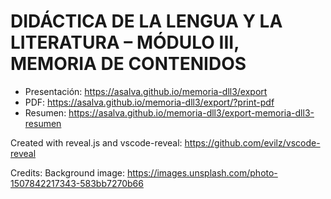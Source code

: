 # DIDÁCTICA DE LA LENGUA Y LA LITERATURA – MÓDULO III, MEMORIA DE CONTENIDOS

* Presentación: https://asalva.github.io/memoria-dll3/export
* PDF: https://asalva.github.io/memoria-dll3/export/?print-pdf
* Resumen: https://asalva.github.io/memoria-dll3/export-memoria-dll3-resumen

Created with reveal.js and vscode-reveal: https://github.com/evilz/vscode-reveal

Credits: Background image: https://images.unsplash.com/photo-1507842217343-583bb7270b66

